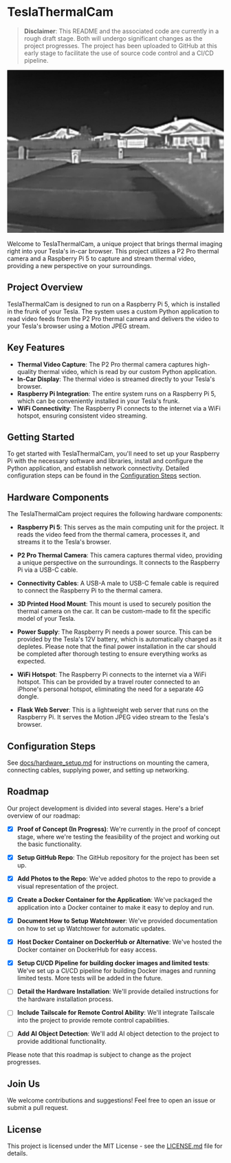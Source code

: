 # TeslaThermalCam

> **Disclaimer**: This README and the associated code are currently in a rough draft stage. Both will undergo significant changes as the project progresses. The project has been uploaded to GitHub at this early stage to facilitate the use of source code control and a CI/CD pipeline.

![Thermal Camera View](images/TeslaThermaCam_test.jpg)

Welcome to TeslaThermalCam, a unique project that brings thermal imaging right into your Tesla's in-car browser. This project utilizes a P2 Pro thermal camera and a Raspberry Pi 5 to capture and stream thermal video, providing a new perspective on your surroundings.

## Project Overview

TeslaThermalCam is designed to run on a Raspberry Pi 5, which is installed in the frunk of your Tesla. The system uses a custom Python application to read video feeds from the P2 Pro thermal camera and delivers the video to your Tesla's browser using a Motion JPEG stream. 

## Key Features

- **Thermal Video Capture**: The P2 Pro thermal camera captures high-quality thermal video, which is read by our custom Python application.
- **In-Car Display**: The thermal video is streamed directly to your Tesla's browser.
- **Raspberry Pi Integration**: The entire system runs on a Raspberry Pi 5, which can be conveniently installed in your Tesla's frunk.
- **WiFi Connectivity**: The Raspberry Pi connects to the internet via a WiFi hotspot, ensuring consistent video streaming.

## Getting Started

To get started with TeslaThermalCam, you'll need to set up your Raspberry Pi with the necessary software and libraries, install and configure the Python application, and establish network connectivity. Detailed configuration steps can be found in the [Configuration Steps](#configuration-steps) section.

## Hardware Components

The TeslaThermalCam project requires the following hardware components:

- **Raspberry Pi 5**: This serves as the main computing unit for the project. It reads the video feed from the thermal camera, processes it, and streams it to the Tesla's browser.

- **P2 Pro Thermal Camera**: This camera captures thermal video, providing a unique perspective on the surroundings. It connects to the Raspberry Pi via a USB-C cable.

- **Connectivity Cables**: A USB-A male to USB-C female cable is required to connect the Raspberry Pi to the thermal camera.

- **3D Printed Hood Mount**: This mount is used to securely position the thermal camera on the car. It can be custom-made to fit the specific model of your Tesla.

- **Power Supply**: The Raspberry Pi needs a power source. This can be provided by the Tesla's 12V battery, which is automatically charged as it depletes. Please note that the final power installation in the car should be completed after thorough testing to ensure everything works as expected.

- **WiFi Hotspot**: The Raspberry Pi connects to the internet via a WiFi hotspot. This can be provided by a travel router connected to an iPhone's personal hotspot, eliminating the need for a separate 4G dongle.

- **Flask Web Server**: This is a lightweight web server that runs on the Raspberry Pi. It serves the Motion JPEG video stream to the Tesla's browser.
## Configuration Steps

See [docs/hardware_setup.md](docs/hardware_setup.md) for instructions on mounting the camera, connecting cables, supplying power, and setting up networking.


## Roadmap

Our project development is divided into several stages. Here's a brief overview of our roadmap:

- [x] **Proof of Concept (In Progress)**: We're currently in the proof of concept stage, where we're testing the feasibility of the project and working out the basic functionality.

- [x] **Setup GitHub Repo**: The GitHub repository for the project has been set up.

- [x] **Add Photos to the Repo**: We've added photos to the repo to provide a visual representation of the project.

- [x] **Create a Docker Container for the Application**: We've packaged the application into a Docker container to make it easy to deploy and run.

- [x] **Document How to Setup Watchtower**: We've provided documentation on how to set up Watchtower for automatic updates.

- [x] **Host Docker Container on DockerHub or Alternative**: We've hosted the Docker container on DockerHub for easy access.

- [x] **Setup CI/CD Pipeline for building docker images and limited tests**: We've set up a CI/CD pipeline for building Docker images and running limited tests. More tests will be added in the future.

- [ ] **Detail the Hardware Installation**: We'll provide detailed instructions for the hardware installation process.

- [ ] **Include Tailscale for Remote Control Ability**: We'll integrate Tailscale into the project to provide remote control capabilities.

- [ ] **Add AI Object Detection**: We'll add AI object detection to the project to provide additional functionality.

Please note that this roadmap is subject to change as the project progresses.

## Join Us

We welcome contributions and suggestions! Feel free to open an issue or submit a pull request.

## License

This project is licensed under the MIT License - see the [LICENSE.md](LICENSE.md) file for details.
